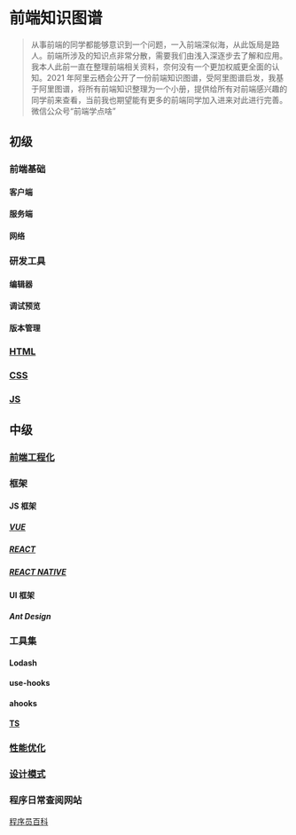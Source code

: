 # 前端知识图谱

> 从事前端的同学都能够意识到一个问题，一入前端深似海，从此饭局是路人。前端所涉及的知识点非常分散，需要我们由浅入深逐步去了解和应用。我本人此前一直在整理前端相关资料，奈何没有一个更加权威更全面的认知。2021 年阿里云栖会公开了一份前端知识图谱，受阿里图谱启发，我基于阿里图谱，将所有前端知识整理为一个小册，提供给所有对前端感兴趣的同学前来查看，当前我也期望能有更多的前端同学加入进来对此进行完善。微信公众号“前端学点啥”

## 初级
### 前端基础
#### 客户端
#### 服务端
#### 网络

### 研发工具
#### 编辑器
#### 调试预览
#### 版本管理
### [HTML](./docs/初级/HTML/前端学点啥-HTML疑难点总结.md)

### [CSS](./docs/初级/CSS/前端学点啥-CSS疑难点总结.md)

### [JS](./docs/初级/JS/前端学点啥-JS疑难点总结.md)

## 中级

### [前端工程化](./docs/中级/前端工程化/前端学点啥-前端工程化疑难点总结.md)
### 框架

#### JS 框架

##### [VUE](./docs/中级/框架/VUE/前端学点啥-VUE疑难点总结.md)

##### [REACT](./docs/中级/框架/REACT/前端学点啥-REACT疑难点总结.md)

##### [REACT NATIVE](./docs/中级/框架/REACT%20NATIVE/前端学点啥-REACT%20NATIVE疑难点总结.md)

#### UI 框架
##### Ant Design
### 工具集
#### Lodash
#### use-hooks
#### ahooks
#### [TS](./docs/中级/框架/TS/TS疑难点总结.md)
### [性能优化](./docs/中级/性能优化/前端学点啥-前端性能优化疑难点总结.md)
### [设计模式](./docs/中级/设计模式/前端学点啥-前端设计模式.md)
### 程序日常查阅网站
[程序员百科](https://gitee.com/link?target=https%3A%2F%2Fgithub.com%2Fmithi%2Freact-philosophies)
